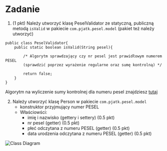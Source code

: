 # Zadanie

1. (1 pkt) Należy utworzyć klasę PeselValidator ze statyczną, publiczną metodą ```isValid``` w pakiecie ```com.pjatk.pesel.model``` (pakiet też należy utworzyć)
```
public class PeselValidator{
    public static boolean isValid(String pesel){
        
        /* Algorytm sprawdzający czy nr pesel jest prawidłowym numerem PESEL 
        (sprawdzić poprzez wyrażenie regularne oraz sumę kontrolną) */
        
        return false;
    }
}
```
Algorytm na wyliczenie sumy kontrolnej dla numeru pesel znajdziesz [tutaj](https://obywatel.gov.pl/pl/dokumenty-i-dane-osobowe/czym-jest-numer-pesel)

2. Należy utworzyć klasę Person w pakiecie ```com.pjatk.pesel.model```
    * konstruktor przyjmujący numer PESEL
    * Właściowści:
        + imię i nazwisko (gettery i settery) (0.5 pkt)
        + nr pesel (getter) (0.5 pkt)
        + płeć odczytana z numeru PESEL (getter) (0.5 pkt)
        + data urodzenia odczytana z numeru PESEL (getter) (0.5 pkt)

![Class Diagram](http://www.plantuml.com/plantuml/proxy?src=https://raw.githubusercontent.com/PJMPR/lab04-introduction-to-properties/main/UML/diagram3.puml)


